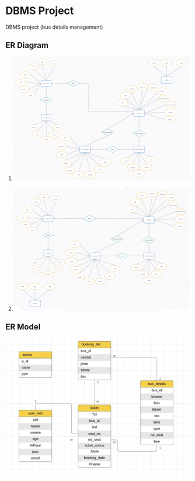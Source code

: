 # DBMS Project
DBMS project (bus details management)

## ER Diagram
1) ![screenshot](ER_Travel.png)

2) ![screenshot](ER_Travel2.png)

## ER Model
![screenshot](er-model.jpg)
